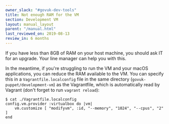 ```yaml
---
owner_slack: "#govuk-dev-tools"
title: Not enough RAM for the VM
section: Development VM
layout: manual_layout
parent: "/manual.html"
last_reviewed_on: 2019-08-13
review_in: 6 months
---
```


If you have less than 8GB of RAM on your host machine, you should ask IT for
an upgrade. Your line manager can help you with this.

In the meantime, if you're struggling to run the VM and your macOS applications,
you can reduce the RAM available to the VM. You can specify this in a
`Vagrantfile.localconfig` file in the same directory (`govuk-puppet/development-vm`)
as the Vagrantfile, which is automatically read by Vagrant (don't forget to run
`vagrant reload`):

```shell
$ cat ./Vagrantfile.localconfig
config.vm.provider :virtualbox do |vm|
    vm.customize [ "modifyvm", :id, "--memory", "1024", "--cpus", "2" ]
end
```
